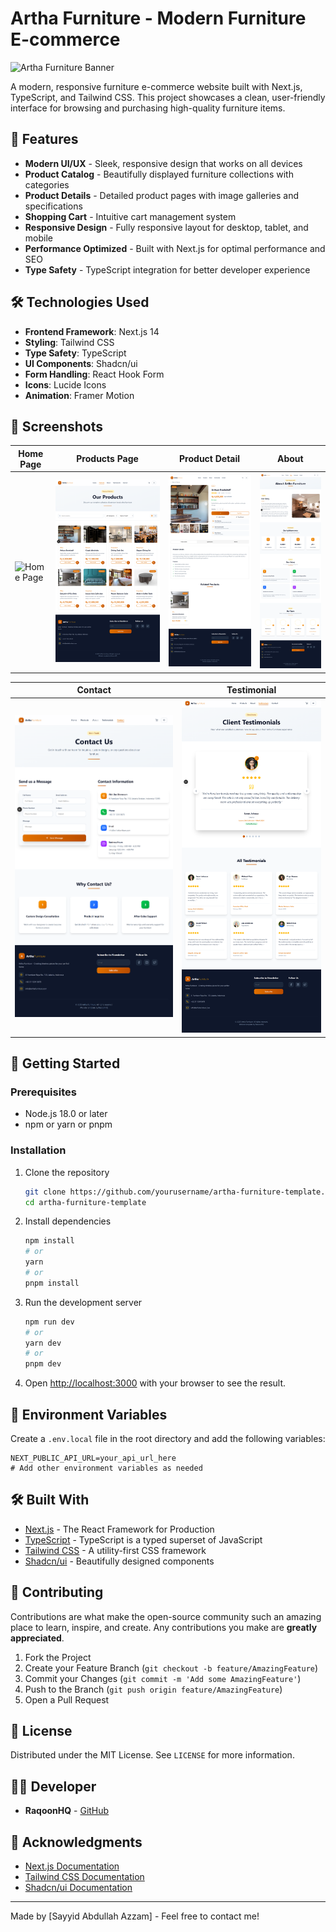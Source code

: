 # Artha Furniture - Modern Furniture E-commerce

![Artha Furniture Banner](./public/screenshot/placeholder-banner.png)

A modern, responsive furniture e-commerce website built with Next.js, TypeScript, and Tailwind CSS. This project showcases a clean, user-friendly interface for browsing and purchasing high-quality furniture items.

## 🚀 Features

- **Modern UI/UX** - Sleek, responsive design that works on all devices
- **Product Catalog** - Beautifully displayed furniture collections with categories
- **Product Details** - Detailed product pages with image galleries and specifications
- **Shopping Cart** - Intuitive cart management system
- **Responsive Design** - Fully responsive layout for desktop, tablet, and mobile
- **Performance Optimized** - Built with Next.js for optimal performance and SEO
- **Type Safety** - TypeScript integration for better developer experience

## 🛠️ Technologies Used

- **Frontend Framework**: Next.js 14
- **Styling**: Tailwind CSS
- **Type Safety**: TypeScript
- **UI Components**: Shadcn/ui
- **Form Handling**: React Hook Form
- **Icons**: Lucide Icons
- **Animation**: Framer Motion

## 📸 Screenshots

| Home Page | Products Page | Product Detail | About |
|-----------|---------------|----------------|-------|
| ![Home Page](./public/screenshot/home.png) | ![Products Page](./public/screenshot/product.png) | ![Product Detail](./public/screenshot/product-detail.png) | ![About](./public/screenshot/about.png) |

| Contact | Testimonial |
|---------|-------------|
| ![Contact](./public/screenshot/contact.png) | ![Testimonial](./public/screenshot/testtimonial.png) |

## 🚀 Getting Started

### Prerequisites

- Node.js 18.0 or later
- npm or yarn or pnpm

### Installation

1. Clone the repository
   ```bash
   git clone https://github.com/yourusername/artha-furniture-template.git
   cd artha-furniture-template
   ```

2. Install dependencies
   ```bash
   npm install
   # or
   yarn
   # or
   pnpm install
   ```

3. Run the development server
   ```bash
   npm run dev
   # or
   yarn dev
   # or
   pnpm dev
   ```

4. Open [http://localhost:3000](http://localhost:3000) with your browser to see the result.

## 🔧 Environment Variables

Create a `.env.local` file in the root directory and add the following variables:

```env
NEXT_PUBLIC_API_URL=your_api_url_here
# Add other environment variables as needed
```

## 🛠️ Built With

- [Next.js](https://nextjs.org/) - The React Framework for Production
- [TypeScript](https://www.typescriptlang.org/) - TypeScript is a typed superset of JavaScript
- [Tailwind CSS](https://tailwindcss.com/) - A utility-first CSS framework
- [Shadcn/ui](https://ui.shadcn.com/) - Beautifully designed components

## 👥 Contributing

Contributions are what make the open-source community such an amazing place to learn, inspire, and create. Any contributions you make are **greatly appreciated**.

1. Fork the Project
2. Create your Feature Branch (`git checkout -b feature/AmazingFeature`)
3. Commit your Changes (`git commit -m 'Add some AmazingFeature'`)
4. Push to the Branch (`git push origin feature/AmazingFeature`)
5. Open a Pull Request

## 📄 License

Distributed under the MIT License. See `LICENSE` for more information.

## 👨‍💻 Developer

- **RaqoonHQ** - [GitHub](https://github.com/RaqoonHQ)

## 🙏 Acknowledgments

- [Next.js Documentation](https://nextjs.org/docs)
- [Tailwind CSS Documentation](https://tailwindcss.com/docs)
- [Shadcn/ui Documentation](https://ui.shadcn.com/docs)

---

Made by [Sayyid Abdullah Azzam] - Feel free to contact me!

